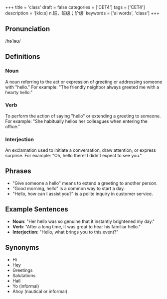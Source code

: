 +++
title = 'class'
draft = false
categories = ['CET4']
tags = ['CET4']
description = '[klɑːs] n.班，班级；阶级'
keywords = ['ai words', 'class']
+++

## Pronunciation
/həˈləʊ/

## Definitions
### Noun
A noun referring to the act or expression of greeting or addressing someone with "hello." For example: "The friendly neighbor always greeted me with a hearty hello."

### Verb
To perform the action of saying "hello" or extending a greeting to someone. For example: "She habitually hellos her colleagues when entering the office."

### Interjection
An exclamation used to initiate a conversation, draw attention, or express surprise. For example: "Oh, hello there! I didn't expect to see you."

## Phrases
- "Give someone a hello" means to extend a greeting to another person.
- "Good morning, hello" is a common way to start a day.
- "Hello, how can I assist you?" is a polite inquiry in customer service.

## Example Sentences
- **Noun**: "Her hello was so genuine that it instantly brightened my day."
- **Verb**: "After a long time, it was great to hear his familiar hello."
- **Interjection**: "Hello, what brings you to this event?"

## Synonyms
- Hi
- Hey
- Greetings
- Salutations
- Hail
- Yo (informal)
- Ahoy (nautical or informal)
